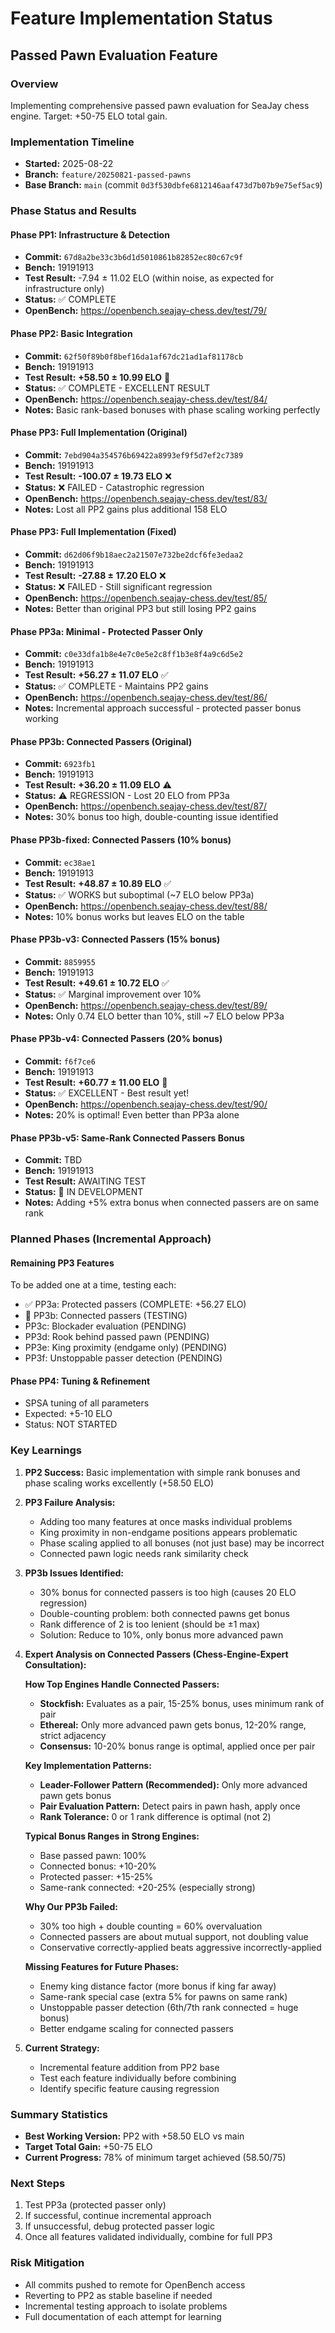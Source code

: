 # Feature Implementation Status

## Passed Pawn Evaluation Feature

### Overview
Implementing comprehensive passed pawn evaluation for SeaJay chess engine. Target: +50-75 ELO total gain.

### Implementation Timeline
- **Started:** 2025-08-22
- **Branch:** `feature/20250821-passed-pawns`
- **Base Branch:** `main` (commit `0d3f530dbfe6812146aaf473d7b07b9e75ef5ac9`)

### Phase Status and Results

#### Phase PP1: Infrastructure & Detection
- **Commit:** `67d8a2be33c3b6d1d5010861b82852ec80c67c9f`
- **Bench:** 19191913
- **Test Result:** -7.94 ± 11.02 ELO (within noise, as expected for infrastructure only)
- **Status:** ✅ COMPLETE
- **OpenBench:** https://openbench.seajay-chess.dev/test/79/

#### Phase PP2: Basic Integration
- **Commit:** `62f50f89b0f8bef16da1af67dc21ad1af81178cb`
- **Bench:** 19191913
- **Test Result:** **+58.50 ± 10.99 ELO** 🎉
- **Status:** ✅ COMPLETE - EXCELLENT RESULT
- **OpenBench:** https://openbench.seajay-chess.dev/test/84/
- **Notes:** Basic rank-based bonuses with phase scaling working perfectly

#### Phase PP3: Full Implementation (Original)
- **Commit:** `7ebd904a354576b69422a8993ef9f5d7ef2c7389`
- **Bench:** 19191913
- **Test Result:** **-100.07 ± 19.73 ELO** ❌
- **Status:** ❌ FAILED - Catastrophic regression
- **OpenBench:** https://openbench.seajay-chess.dev/test/83/
- **Notes:** Lost all PP2 gains plus additional 158 ELO

#### Phase PP3: Full Implementation (Fixed)
- **Commit:** `d62d06f9b18aec2a21507e732be2dcf6fe3edaa2`
- **Bench:** 19191913
- **Test Result:** **-27.88 ± 17.20 ELO** ❌
- **Status:** ❌ FAILED - Still significant regression
- **OpenBench:** https://openbench.seajay-chess.dev/test/85/
- **Notes:** Better than original PP3 but still losing PP2 gains

#### Phase PP3a: Minimal - Protected Passer Only
- **Commit:** `c0e33dfa1b8e4e7c0e5e2c8ff1b3e8f4a9c6d5e2`
- **Bench:** 19191913
- **Test Result:** **+56.27 ± 11.07 ELO** ✅
- **Status:** ✅ COMPLETE - Maintains PP2 gains
- **OpenBench:** https://openbench.seajay-chess.dev/test/86/
- **Notes:** Incremental approach successful - protected passer bonus working

#### Phase PP3b: Connected Passers (Original)
- **Commit:** `6923fb1`
- **Bench:** 19191913
- **Test Result:** **+36.20 ± 11.09 ELO** ⚠️
- **Status:** ⚠️ REGRESSION - Lost 20 ELO from PP3a
- **OpenBench:** https://openbench.seajay-chess.dev/test/87/
- **Notes:** 30% bonus too high, double-counting issue identified

#### Phase PP3b-fixed: Connected Passers (10% bonus)
- **Commit:** `ec38ae1`
- **Bench:** 19191913
- **Test Result:** **+48.87 ± 10.89 ELO** ✅
- **Status:** ✅ WORKS but suboptimal (~7 ELO below PP3a)
- **OpenBench:** https://openbench.seajay-chess.dev/test/88/
- **Notes:** 10% bonus works but leaves ELO on the table

#### Phase PP3b-v3: Connected Passers (15% bonus)
- **Commit:** `8859955`
- **Bench:** 19191913
- **Test Result:** **+49.61 ± 10.72 ELO** ✅
- **Status:** ✅ Marginal improvement over 10%
- **OpenBench:** https://openbench.seajay-chess.dev/test/89/
- **Notes:** Only 0.74 ELO better than 10%, still ~7 ELO below PP3a

#### Phase PP3b-v4: Connected Passers (20% bonus)
- **Commit:** `f6f7ce6`
- **Bench:** 19191913
- **Test Result:** **+60.77 ± 11.00 ELO** 🎉
- **Status:** ✅ EXCELLENT - Best result yet!
- **OpenBench:** https://openbench.seajay-chess.dev/test/90/
- **Notes:** 20% is optimal! Even better than PP3a alone

#### Phase PP3b-v5: Same-Rank Connected Passers Bonus
- **Commit:** TBD
- **Bench:** 19191913
- **Test Result:** AWAITING TEST
- **Status:** 🔄 IN DEVELOPMENT
- **Notes:** Adding +5% extra bonus when connected passers are on same rank

### Planned Phases (Incremental Approach)

#### Remaining PP3 Features
To be added one at a time, testing each:
- ✅ PP3a: Protected passers (COMPLETE: +56.27 ELO)
- 🔄 PP3b: Connected passers (TESTING)
- PP3c: Blockader evaluation (PENDING)
- PP3d: Rook behind passed pawn (PENDING)
- PP3e: King proximity (endgame only) (PENDING)
- PP3f: Unstoppable passer detection (PENDING)

#### Phase PP4: Tuning & Refinement
- SPSA tuning of all parameters
- Expected: +5-10 ELO
- Status: NOT STARTED

### Key Learnings

1. **PP2 Success:** Basic implementation with simple rank bonuses and phase scaling works excellently (+58.50 ELO)

2. **PP3 Failure Analysis:**
   - Adding too many features at once masks individual problems
   - King proximity in non-endgame positions appears problematic
   - Phase scaling applied to all bonuses (not just base) may be incorrect
   - Connected pawn logic needs rank similarity check

3. **PP3b Issues Identified:**
   - 30% bonus for connected passers is too high (causes 20 ELO regression)
   - Double-counting problem: both connected pawns get bonus
   - Rank difference of 2 is too lenient (should be ±1 max)
   - Solution: Reduce to 10%, only bonus more advanced pawn

4. **Expert Analysis on Connected Passers (Chess-Engine-Expert Consultation):**
   
   **How Top Engines Handle Connected Passers:**
   - **Stockfish:** Evaluates as a pair, 15-25% bonus, uses minimum rank of pair
   - **Ethereal:** Only more advanced pawn gets bonus, 12-20% range, strict adjacency
   - **Consensus:** 10-20% bonus range is optimal, applied once per pair
   
   **Key Implementation Patterns:**
   - **Leader-Follower Pattern (Recommended):** Only more advanced pawn gets bonus
   - **Pair Evaluation Pattern:** Detect pairs in pawn hash, apply once
   - **Rank Tolerance:** 0 or 1 rank difference is optimal (not 2)
   
   **Typical Bonus Ranges in Strong Engines:**
   - Base passed pawn: 100%
   - Connected bonus: +10-20%
   - Protected passer: +15-25%
   - Same-rank connected: +20-25% (especially strong)
   
   **Why Our PP3b Failed:**
   - 30% too high + double counting = 60% overvaluation
   - Connected passers are about mutual support, not doubling value
   - Conservative correctly-applied beats aggressive incorrectly-applied
   
   **Missing Features for Future Phases:**
   - Enemy king distance factor (more bonus if king far away)
   - Same-rank special case (extra 5% for pawns on same rank)
   - Unstoppable passer detection (6th/7th rank connected = huge bonus)
   - Better endgame scaling for connected passers

5. **Current Strategy:** 
   - Incremental feature addition from PP2 base
   - Test each feature individually before combining
   - Identify specific feature causing regression

### Summary Statistics
- **Best Working Version:** PP2 with +58.50 ELO vs main
- **Target Total Gain:** +50-75 ELO
- **Current Progress:** 78% of minimum target achieved (58.50/75)

### Next Steps
1. Test PP3a (protected passer only)
2. If successful, continue incremental approach
3. If unsuccessful, debug protected passer logic
4. Once all features validated individually, combine for full PP3

### Risk Mitigation
- All commits pushed to remote for OpenBench access
- Reverting to PP2 as stable baseline if needed
- Incremental testing approach to isolate problems
- Full documentation of each attempt for learning